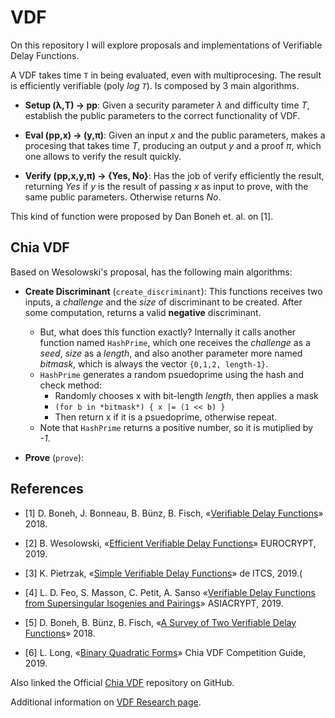 # VDF
On this repository I will explore proposals and implementations of Verifiable Delay Functions. 

A VDF takes time `T` in being evaluated, even with multiprocesing. The result is efficiently verifiable (poly *log `T`*). Is composed by 3 main algorithms.

- __Setup (λ,T) → pp__: Given a security parameter *λ* and difficulty time *T*, establish the public parameters to the correct functionality of VDF.

- __Eval (pp,x) → (y,π)__: Given an input *x* and the public parameters, makes a procesing that takes time *T*, producing an output *y* and a proof *π*, which one allows to verify the result quickly.

- __Verify (pp,x,y,π) → {Yes, No}__: Has the job of verify efficiently the result, returning *Yes* if *y* is the result of passing *x* as input to prove, with the same public parameters. Otherwise returns *No*.

This kind of function were proposed by Dan Boneh et. al. on [1].

## Chia VDF
Based on Wesolowski's proposal, has the following main algorithms:

- **Create Discriminant** (`create_discriminant`): This functions receives two inputs, a *challenge* and the *size* of discriminant to be created. After some computation, returns a valid __negative__ discriminant.
    - But, what does this function exactly? Internally it calls another function named `HashPrime`, which one receives the *challenge* as a *seed*, *size* as a *length*, and also another parameter more named *bitmask*, which is always the vector `{0,1,2, length-1}`. 
    - `HashPrime` generates a random psuedoprime using the hash and check method:
        - Randomly chooses x with bit-length *length*, then applies a mask
        - `(for b in *bitmask*) { x |= (1 << b) }`
        - Then return x if it is a psuedoprime, otherwise repeat.
    - Note that `HashPrime` returns a positive number, so it is mutiplied by *-1*.

- **Prove** (`prove`):

## References
- [1] D. Boneh, J. Bonneau, B. Bünz, B. Fisch, «[Verifiable Delay Functions](https://eprint.iacr.org/2018/601.pdf)» 2018.

- [2] B. Wesolowski, «[Efficient Verifiable Delay Functions](https://eprint.iacr.org/2018/623.pdf)» EUROCRYPT, 2019.

- [3] K. Pietrzak, «[Simple Verifiable Delay Functions](https://eprint.iacr.org/2018/627.pdf)» de ITCS, 2019.(

- [4] L. D. Feo, S. Masson, C. Petit, A. Sanso «[Verifiable Delay Functions from Supersingular Isogenies and 
Pairings](https://eprint.iacr.org/2019/166.pdf)» ASIACRYPT, 2019.

- [5] D. Boneh, B. Bünz, B. Fisch, «[A Survey of Two Verifiable Delay Functions](https://eprint.iacr.org/2018/712.pdf)» 2018.

- [6] L. Long, «[Binary Quadratic Forms](https://raw.githubusercontent.com/Chia-Network/chiavdf/main/classgroups.pdf)» Chia VDF Competition Guide, 2019.

Also linked the Official [Chia VDF](https://github.com/Chia-Network/chiavdf) repository on GitHub.

Additional information on [VDF Research page](https://vdfresearch.org/).
